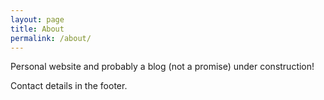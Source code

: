 ```yaml
---
layout: page
title: About
permalink: /about/
---
```


Personal website and probably a blog (not a promise) under construction!

Contact details in the footer.
